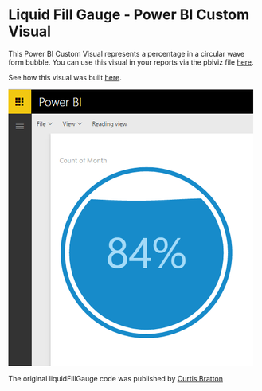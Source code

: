 # Liquid Fill Gauge - Power BI Custom Visual

This Power BI Custom Visual represents a percentage in a circular wave form bubble. You can use this visual in your reports via the pbiviz file [here](liquidFillGauge/dist/liquidFillGauge.pbiviz).

See how this visual was built [here](http://bit.ly/pbiviz-existing-d3). 

![](images/liquidFillGauge.png)

The original liquidFillGauge code was published by [Curtis Bratton](https://gist.github.com/brattonc/5e5ce9beee483220e2f6)